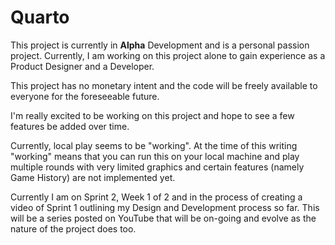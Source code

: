 # Quarto

This project is currently in **Alpha** Development and is a personal passion project. Currently, I am working on this project alone to gain experience as a Product Designer and a Developer.

This project has no monetary intent and the code will be freely available to everyone for the foreseeable future.

I'm really excited to be working on this project and hope to see a few features be added over time.

Currently, local play seems to be "working". At the time of this writing "working" means that you can run this on your local machine and play multiple rounds with very limited graphics and certain features (namely Game History) are not implemented yet.

Currently I am on Sprint 2, Week 1 of 2 and in the process of creating a video of Sprint 1 outlining my Design and Development process so far. This will be a series posted on YouTube that will be on-going and evolve as the nature of the project does too.
